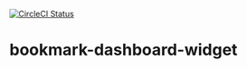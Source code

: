 [![CircleCI Status](https://circleci.com/gh/es-hackathon/bookmark-dashboard-widget.svg?style=shield&circle-token=71828a7c9872f3347186c8ff7097160b6889853f)](https://app.circleci.com/pipelines/github/es-hackathon/bookmark-dashboard-widget)



# bookmark-dashboard-widget